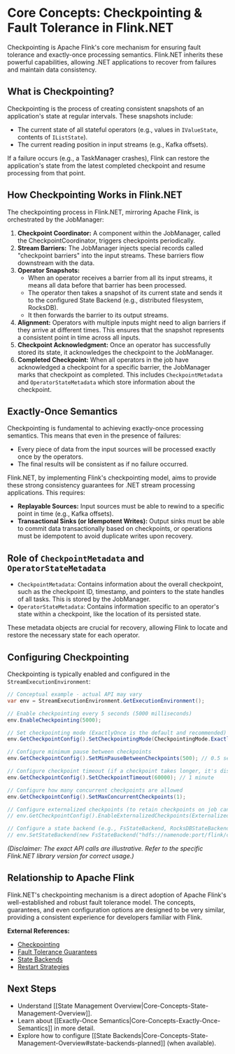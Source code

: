 # Core Concepts: Checkpointing & Fault Tolerance in Flink.NET

Checkpointing is Apache Flink's core mechanism for ensuring fault tolerance and exactly-once processing semantics. Flink.NET inherits these powerful capabilities, allowing .NET applications to recover from failures and maintain data consistency.

## What is Checkpointing?

Checkpointing is the process of creating consistent snapshots of an application's state at regular intervals. These snapshots include:

*   The current state of all stateful operators (e.g., values in `IValueState`, contents of `IListState`).
*   The current reading position in input streams (e.g., Kafka offsets).

If a failure occurs (e.g., a TaskManager crashes), Flink can restore the application's state from the latest completed checkpoint and resume processing from that point.

## How Checkpointing Works in Flink.NET

The checkpointing process in Flink.NET, mirroring Apache Flink, is orchestrated by the JobManager:

1.  **Checkpoint Coordinator:** A component within the JobManager, called the CheckpointCoordinator, triggers checkpoints periodically.
2.  **Stream Barriers:** The JobManager injects special records called "checkpoint barriers" into the input streams. These barriers flow downstream with the data.
3.  **Operator Snapshots:**
    *   When an operator receives a barrier from all its input streams, it means all data before that barrier has been processed.
    *   The operator then takes a snapshot of its current state and sends it to the configured State Backend (e.g., distributed filesystem, RocksDB).
    *   It then forwards the barrier to its output streams.
4.  **Alignment:** Operators with multiple inputs might need to align barriers if they arrive at different times. This ensures that the snapshot represents a consistent point in time across all inputs.
5.  **Checkpoint Acknowledgment:** Once an operator has successfully stored its state, it acknowledges the checkpoint to the JobManager.
6.  **Completed Checkpoint:** When all operators in the job have acknowledged a checkpoint for a specific barrier, the JobManager marks that checkpoint as completed. This includes `CheckpointMetadata` and `OperatorStateMetadata` which store information about the checkpoint.

## Exactly-Once Semantics

Checkpointing is fundamental to achieving exactly-once processing semantics. This means that even in the presence of failures:

*   Every piece of data from the input sources will be processed exactly once by the operators.
*   The final results will be consistent as if no failure occurred.

Flink.NET, by implementing Flink's checkpointing model, aims to provide these strong consistency guarantees for .NET stream processing applications. This requires:

*   **Replayable Sources:** Input sources must be able to rewind to a specific point in time (e.g., Kafka offsets).
*   **Transactional Sinks (or Idempotent Writes):** Output sinks must be able to commit data transactionally based on checkpoints, or operations must be idempotent to avoid duplicate writes upon recovery.

## Role of `CheckpointMetadata` and `OperatorStateMetadata`

*   `CheckpointMetadata`: Contains information about the overall checkpoint, such as the checkpoint ID, timestamp, and pointers to the state handles of all tasks. This is stored by the JobManager.
*   `OperatorStateMetadata`: Contains information specific to an operator's state within a checkpoint, like the location of its persisted state.

These metadata objects are crucial for recovery, allowing Flink to locate and restore the necessary state for each operator.

## Configuring Checkpointing

Checkpointing is typically enabled and configured in the `StreamExecutionEnvironment`:

```csharp
// Conceptual example - actual API may vary
var env = StreamExecutionEnvironment.GetExecutionEnvironment();

// Enable checkpointing every 5 seconds (5000 milliseconds)
env.EnableCheckpointing(5000);

// Set checkpointing mode (ExactlyOnce is the default and recommended)
env.GetCheckpointConfig().SetCheckpointingMode(CheckpointingMode.ExactlyOnce);

// Configure minimum pause between checkpoints
env.GetCheckpointConfig().SetMinPauseBetweenCheckpoints(500); // 0.5 seconds

// Configure checkpoint timeout (if a checkpoint takes longer, it's discarded)
env.GetCheckpointConfig().SetCheckpointTimeout(60000); // 1 minute

// Configure how many concurrent checkpoints are allowed
env.GetCheckpointConfig().SetMaxConcurrentCheckpoints(1);

// Configure externalized checkpoints (to retain checkpoints on job cancellation)
// env.GetCheckpointConfig().EnableExternalizedCheckpoints(ExternalizedCheckpointCleanup.RETAIN_ON_CANCELLATION);

// Configure a state backend (e.g., FsStateBackend, RocksDBStateBackend - planned)
// env.SetStateBackend(new FsStateBackend("hdfs://namenode:port/flink/checkpoints"));
```
*(Disclaimer: The exact API calls are illustrative. Refer to the specific Flink.NET library version for correct usage.)*

## Relationship to Apache Flink

Flink.NET's checkpointing mechanism is a direct adoption of Apache Flink's well-established and robust fault tolerance model. The concepts, guarantees, and even configuration options are designed to be very similar, providing a consistent experience for developers familiar with Flink.

**External References:**

*   [Checkpointing](https://nightlies.apache.org/flink/flink-docs-stable/docs/dev/datastream/fault-tolerance/checkpointing/)
*   [Fault Tolerance Guarantees](https://nightlies.apache.org/flink/flink-docs-stable/docs/ops/state/fault_tolerance/)
*   [State Backends](https://nightlies.apache.org/flink/flink-docs-stable/docs/ops/state/state_backends/)
*   [Restart Strategies](https://nightlies.apache.org/flink/flink-docs-stable/docs/dev/datastream/fault-tolerance/restart_strategies/)

## Next Steps

*   Understand [[State Management Overview|Core-Concepts-State-Management-Overview]].
*   Learn about [[Exactly-Once Semantics|Core-Concepts-Exactly-Once-Semantics]] in more detail.
*   Explore how to configure [[State Backends|Core-Concepts-State-Management-Overview#state-backends-planned]] (when available).
